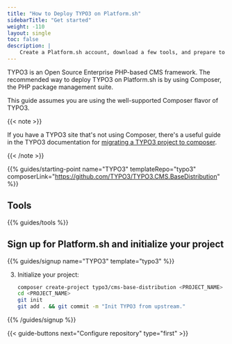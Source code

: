 ```yaml
---
title: "How to Deploy TYPO3 on Platform.sh"
sidebarTitle: "Get started"
weight: -110
layout: single
toc: false
description: |
    Create a Platform.sh account, download a few tools, and prepare to deploy TYPO3.
---
```


TYPO3 is an Open Source Enterprise PHP-based CMS framework. The recommended way to deploy TYPO3 on Platform.sh is by using Composer, the PHP package management suite. 

This guide assumes you are using the well-supported Composer flavor of TYPO3.

{{< note >}}

If you have a TYPO3 site that's not using Composer,
there's a useful guide in the TYPO3 documentation for [migrating a TYPO3 project to composer](https://docs.typo3.org/m/typo3/guide-installation/master/en-us/MigrateToComposer/Index.html).

{{< /note >}}

{{% guides/starting-point name="TYPO3" templateRepo="typo3" composerLink="https://github.com/TYPO3/TYPO3.CMS.BaseDistribution" %}}

## Tools

{{% guides/tools %}}

## Sign up for Platform.sh and initialize your project

{{% guides/signup name="TYPO3" template="typo3" %}}

3. Initialize your project:

   ```bash
   composer create-project typo3/cms-base-distribution <PROJECT_NAME> ^10
   cd <PROJECT_NAME>
   git init
   git add . && git commit -m "Init TYPO3 from upstream."
    ```

{{% /guides/signup %}}

{{< guide-buttons next="Configure repository" type="first" >}}
